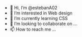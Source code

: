 - 👋 Hi, I’m @estebanA02
- 👀 I’m interested in Web design
- 🌱 I’m currently learning CSS
- 💞️ I’m looking to collaborate on ...
- 📫 How to reach me ...

<!---
srestebans5/srestebans5 is a ✨ special ✨ repository because its `README.md` (this file) appears on your GitHub profile.
You can click the Preview link to take a look at your changes.
--->
